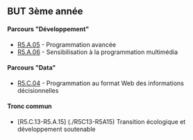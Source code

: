 ## BUT 3ème année

#### Parcours "Développement"
- [R5.A.05](./R5A05) - Programmation avancée
- [R5.A.06](./R5A06) - Sensibilisation à la programmation multimédia

#### Parcours "Data"
- [R5.C.04](./R5C04) - Programmation au format Web des informations décisionnelles

#### Tronc commun
- [R5.C.13-R5.A.15] (./R5C13-R5A15) Transition écologique et développement soutenable
